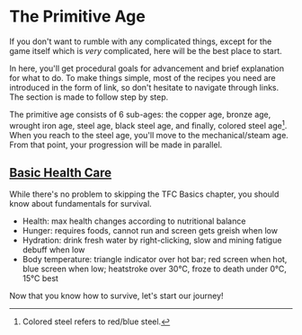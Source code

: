 # The Primitive Age
If you don't want to rumble with any complicated things, except for the game itself which is *very* complicated, here will be the best place to start.

In here, you'll get procedural goals for advancement and brief explanation for what to do. To make things simple, most of the recipes you need are introduced in the form of link, so don't hesitate to navigate through links. The section is made to follow step by step.

The primitive age consists of 6 sub-ages: the copper age, bronze age, wrought iron age, steel age, black steel age, and finally, colored steel age[^1]. When you reach to the steel age, you'll move to the mechanical/steam age. From that point, your progression will be made in parallel.

## [Basic Health Care](../../in-depth-topics/tfc-basics/20250306152451.md)
While there's no problem to skipping the TFC Basics chapter, you should know about fundamentals for survival.

* Health: max health changes according to nutritional balance
* Hunger: requires foods, cannot run and screen gets greish when low
* Hydration: drink fresh water by right-clicking, slow and mining fatigue debuff when low
* Body temperature: triangle indicator over hot bar; red screen when hot, blue screen when low; heatstroke over 30℃, froze to death under 0℃, 15℃ best

Now that you know how to survive, let's start our journey!

[^1]: Colored steel refers to red/blue steel.